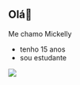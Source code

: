 ## Olá👋

Me chamo Mickelly

- tenho 15 anos 
- sou estudante

![](https://media1.tenor.com/m/xWPaojwX8g0AAAAC/skeleton-meme.gif)
